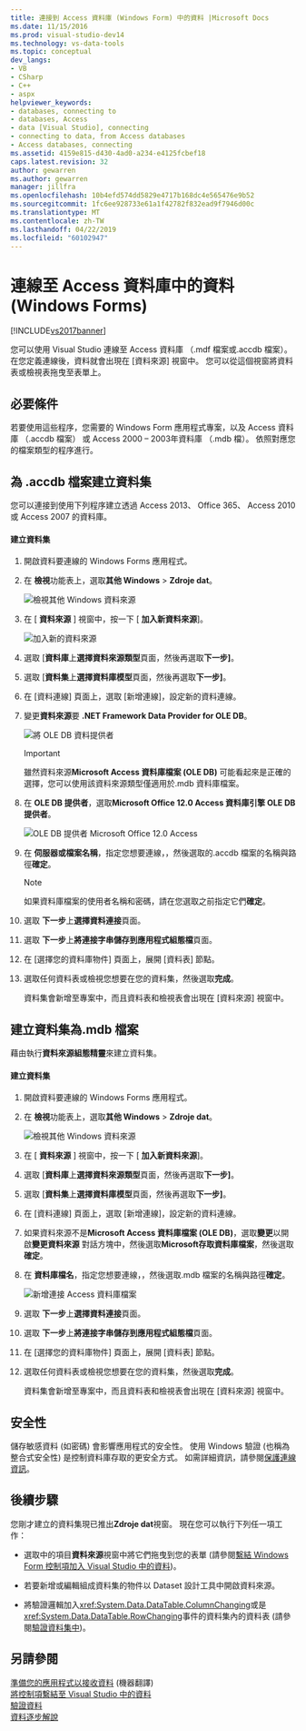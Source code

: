 ```yaml
---
title: 連接到 Access 資料庫 (Windows Form) 中的資料 |Microsoft Docs
ms.date: 11/15/2016
ms.prod: visual-studio-dev14
ms.technology: vs-data-tools
ms.topic: conceptual
dev_langs:
- VB
- CSharp
- C++
- aspx
helpviewer_keywords:
- databases, connecting to
- databases, Access
- data [Visual Studio], connecting
- connecting to data, from Access databases
- Access databases, connecting
ms.assetid: 4159e815-d430-4ad0-a234-e4125fcbef18
caps.latest.revision: 32
author: gewarren
ms.author: gewarren
manager: jillfra
ms.openlocfilehash: 10b4efd574dd5829e4717b168dc4e565476e9b52
ms.sourcegitcommit: 1fc6ee928733e61a1f42782f832ead9f7946d00c
ms.translationtype: MT
ms.contentlocale: zh-TW
ms.lasthandoff: 04/22/2019
ms.locfileid: "60102947"
---
```

# <a name="connect-to-data-in-an-access-database-windows-forms"></a>連線至 Access 資料庫中的資料 (Windows Forms)
[!INCLUDE[vs2017banner](../includes/vs2017banner.md)]

您可以使用 Visual Studio 連線至 Access 資料庫 （.mdf 檔案或.accdb 檔案）。 在您定義連線後，資料就會出現在 [資料來源] 視窗中。 您可以從這個視窗將資料表或檢視表拖曳至表單上。  
  
## <a name="prerequisites"></a>必要條件  
 若要使用這些程序，您需要的 Windows Form 應用程式專案，以及 Access 資料庫 （.accdb 檔案） 或 Access 2000 – 2003年資料庫 （.mdb 檔）。 依照對應您的檔案類型的程序進行。  
  
## <a name="creating-the-dataset-for-an-accdb-file"></a>為 .accdb 檔案建立資料集  
 您可以連接到使用下列程序建立透過 Access 2013、 Office 365、 Access 2010 或 Access 2007 的資料庫。  
  
#### <a name="to-create-the-dataset"></a>建立資料集  
  
1. 開啟資料要連線的 Windows Forms 應用程式。  
  
2. 在 **檢視**功能表上，選取**其他 Windows** > **Zdroje dat**。  
  
     ![檢視其他 Windows 資料來源](../data-tools/media/viewdatasources.png "ViewDataSources")  
  
3. 在 [ **資料來源** ] 視窗中，按一下 [ **加入新資料來源**]。  
  
     ![加入新的資料來源](../data-tools/media/dataaddnewdatasource.png "dataAddNewDataSource")  
  
4. 選取 [**資料庫**上**選擇資料來源類型**頁面，然後再選取**下一步]**。  
  
5. 選取 [**資料集**上**選擇資料庫模型**頁面，然後再選取**下一步]**。  
  
6. 在 [資料連線] 頁面上，選取 [新增連線]，設定新的資料連線。  
  
7. 變更**資料來源**要 **.NET Framework Data Provider for OLE DB**。  
  
     ![將 OLE DB 資料提供者](../data-tools/media/datachangedatasourceoledb.png "dataChangeDataSourceOLEDB")  
  
    > [!IMPORTANT]
    >  雖然資料來源**Microsoft Access 資料庫檔案 (OLE DB)** 可能看起來是正確的選擇，您可以使用該資料來源類型僅適用於.mdb 資料庫檔案。  
  
8. 在  **OLE DB 提供者**，選取**Microsoft Office 12.0 Access 資料庫引擎 OLE DB 提供者**。  
  
     ![OLE DB 提供者 Microsoft Office 12.0 Access](../data-tools/media/dataoledbprovideroffice12access.png "dataOLEDBProviderOffice12Access")  
  
9. 在 **伺服器或檔案名稱**，指定您想要連線，，然後選取的.accdb 檔案的名稱與路徑**確定**。  
  
    > [!NOTE]
    >  如果資料庫檔案的使用者名稱和密碼，請在您選取之前指定它們**確定**。  
  
10. 選取 **下一步**上**選擇資料連接**頁面。  
  
11. 選取 **下一步**上**將連接字串儲存到應用程式組態檔**頁面。  
  
12. 在 [選擇您的資料庫物件] 頁面上，展開 [資料表] 節點。  
  
13. 選取任何資料表或檢視您想要在您的資料集，然後選取**完成**。  
  
     資料集會新增至專案中，而且資料表和檢視表會出現在 [資料來源] 視窗中。  
  
## <a name="creating-the-dataset-for-an-mdb-file"></a>建立資料集為.mdb 檔案  
 藉由執行**資料來源組態精靈**來建立資料集。  
  
#### <a name="to-create-the-dataset"></a>建立資料集  
  
1. 開啟資料要連線的 Windows Forms 應用程式。  
  
2. 在 **檢視**功能表上，選取**其他 Windows** > **Zdroje dat**。  
  
     ![檢視其他 Windows 資料來源](../data-tools/media/viewdatasources.png "ViewDataSources")  
  
3. 在 [ **資料來源** ] 視窗中，按一下 [ **加入新資料來源**]。  
  
4. 選取 [**資料庫**上**選擇資料來源類型**頁面，然後再選取**下一步]**。  
  
5. 選取 [**資料集**上**選擇資料庫模型**頁面，然後再選取**下一步]**。  
  
6. 在 [資料連線] 頁面上，選取 [新增連線]，設定新的資料連線。  
  
7. 如果資料來源不是**Microsoft Access 資料庫檔案 (OLE DB)**，選取**變更**以開啟**變更資料來源** 對話方塊中，然後選取**Microsoft存取資料庫檔案**，然後選取**確定**。  
  
8. 在 **資料庫檔名**，指定您想要連線，，然後選取.mdb 檔案的名稱與路徑**確定**。  
  
     ![新增連接 Access 資料庫檔案](../data-tools/media/dataaddconnectionaccessmdb.png "dataAddConnectionAccessMDB")  
  
9. 選取 **下一步**上**選擇資料連接**頁面。  
  
10. 選取 **下一步**上**將連接字串儲存到應用程式組態檔**頁面。  
  
11. 在 [選擇您的資料庫物件] 頁面上，展開 [資料表] 節點。  
  
12. 選取任何資料表或檢視您想要在您的資料集，然後選取**完成**。  
  
     資料集會新增至專案中，而且資料表和檢視表會出現在 [資料來源] 視窗中。  
  
## <a name="security"></a>安全性  
 儲存敏感資料 (如密碼) 會影響應用程式的安全性。 使用 Windows 驗證 (也稱為整合式安全性) 是控制資料庫存取的更安全方式。 如需詳細資訊，請參閱[保護連線資訊](http://msdn.microsoft.com/library/1471f580-bcd4-4046-bdaf-d2541ecda2f4)。  
  
## <a name="next-steps"></a>後續步驟  
 您剛才建立的資料集現已推出**Zdroje dat**視窗。 現在您可以執行下列任一項工作：  
  
- 選取中的項目**資料來源**視窗中將它們拖曳到您的表單 (請參閱[繫結 Windows Form 控制項加入 Visual Studio 中的資料](../data-tools/bind-windows-forms-controls-to-data-in-visual-studio.md))。  
  
- 若要新增或編輯組成資料集的物件以 Dataset 設計工具中開啟資料來源。  
  
- 將驗證邏輯加入<xref:System.Data.DataTable.ColumnChanging>或是<xref:System.Data.DataTable.RowChanging>事件的資料集內的資料表 (請參閱[驗證資料集中](../data-tools/validate-data-in-datasets.md))。  
  
## <a name="see-also"></a>另請參閱

 [準備您的應用程式以接收資料](http://msdn.microsoft.com/library/c17bdb7e-c234-4f2f-9582-5e55c27356ad)  \(機器翻譯\)  
 [將控制項繫結至 Visual Studio 中的資料](../data-tools/bind-controls-to-data-in-visual-studio.md)   
 [驗證資料](http://msdn.microsoft.com/library/b3a9ee4e-5d4d-4411-9c56-c811f2b4ee7e)   
 [資料逐步解說](http://msdn.microsoft.com/library/15a88fb8-3bee-4962-914d-7a1f8bd40ec4)